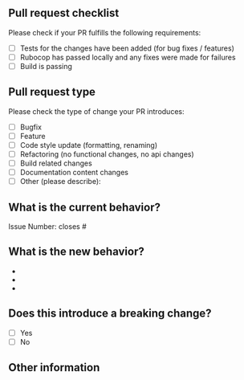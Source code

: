 ## Pull request checklist
Please check if your PR fulfills the following requirements:
- [ ] Tests for the changes have been added (for bug fixes / features)
- [ ] Rubocop has passed locally and any fixes were made for failures
- [ ] Build is passing
## Pull request type
Please check the type of change your PR introduces:
- [ ] Bugfix
- [ ] Feature
- [ ] Code style update (formatting, renaming)
- [ ] Refactoring (no functional changes, no api changes)
- [ ] Build related changes
- [ ] Documentation content changes
- [ ] Other (please describe):
## What is the current behavior?
<!-- Please describe the current behavior that you are modifying, or link to a relevant issue. -->
Issue Number: 
closes #
## What is the new behavior?
<!-- Please describe the behavior or changes that are being added by this PR. -->
- 
- 
- 
## Does this introduce a breaking change?
- [ ] Yes
- [ ] No
<!-- If this introduces a breaking change, please describe the impact and migration path for existing applications below. -->
## Other information
<!-- Any other information that is important to this PR such as screenshots of how the component looks before and after the change. -->